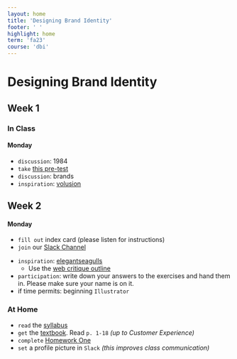 ```yaml
---
layout: home
title: 'Designing Brand Identity'
footer: ' '
highlight: home
term: 'fa23'
course: 'dbi'
---
```


<h1 class="display-1">Designing Brand Identity</h1>

## Week 1

### In Class
#### Monday
* `discussion`: 1984
* `take` [this pre-test](https://forms.gle/jA3CP9HdNAnhPZxQ9)
* `discussion`: brands
* `inspiration`: [volusion](https://www.behance.net/gallery/55623181/Volusion-Branding)

## Week 2
#### Monday
* `fill out` index card (please listen for instructions)
* `join` our [Slack Channel](https://join.slack.com/t/cu-fa23/shared_invite/zt-22bghbp1d-2nIKp93mtYWfl_eR594FBg)

[//]: # (    * `fill out` [this form]&#40;https://forms.gle/8b37ZbFp46myK8GZ7&#41; to get your invite to the private channel for this course.)
* `inspiration`: [elegantseagulls](https://www.elegantseagulls.com/)
  * Use the [web critique outline](web-crit.html)
* `participation`: write down your answers to the exercises and hand them in. Please make sure your name is on it.
* if time permits: beginning `Illustrator`

### At Home
* `read` the [syllabus](dbi-syllabus.pdf)
* `get` the [textbook](https://a.co/d/b27IXZD). Read `p. 1-18` _(up to Customer Experience)_
* `complete` [Homework One](assignments/hw1.html)
* `set` a profile picture in `Slack` _(this improves class communication)_